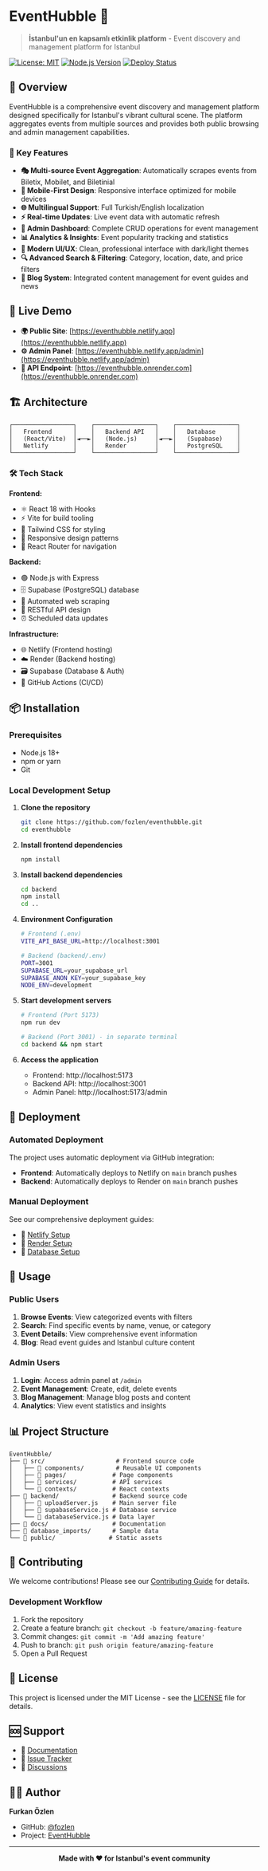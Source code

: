 # EventHubble 🎪

> **İstanbul'un en kapsamlı etkinlik platform** - Event discovery and management platform for Istanbul

[![License: MIT](https://img.shields.io/badge/License-MIT-yellow.svg)](https://opensource.org/licenses/MIT)
[![Node.js Version](https://img.shields.io/badge/node-%3E%3D18-brightgreen)](https://nodejs.org/)
[![Deploy Status](https://api.netlify.com/api/v1/badges/your-badge-id/deploy-status)](https://app.netlify.com/sites/eventhubble/deploys)

## 🌟 Overview

EventHubble is a comprehensive event discovery and management platform designed specifically for Istanbul's vibrant cultural scene. The platform aggregates events from multiple sources and provides both public browsing and admin management capabilities.

### 🎯 Key Features

- **🎭 Multi-source Event Aggregation**: Automatically scrapes events from Biletix, Mobilet, and Biletinial
- **📱 Mobile-First Design**: Responsive interface optimized for mobile devices  
- **🌐 Multilingual Support**: Full Turkish/English localization
- **⚡ Real-time Updates**: Live event data with automatic refresh
- **👥 Admin Dashboard**: Complete CRUD operations for event management
- **📊 Analytics & Insights**: Event popularity tracking and statistics
- **🎨 Modern UI/UX**: Clean, professional interface with dark/light themes
- **🔍 Advanced Search & Filtering**: Category, location, date, and price filters
- **📝 Blog System**: Integrated content management for event guides and news

## 🚀 Live Demo

- **🌍 Public Site**: [https://eventhubble.netlify.app](https://eventhubble.netlify.app)
- **⚙️ Admin Panel**: [https://eventhubble.netlify.app/admin](https://eventhubble.netlify.app/admin)
- **🔗 API Endpoint**: [https://eventhubble.onrender.com](https://eventhubble.onrender.com)

## 🏗️ Architecture

```
┌─────────────────┐    ┌─────────────────┐    ┌─────────────────┐
│   Frontend      │    │   Backend API   │    │   Database      │
│   (React/Vite)  │◄──►│   (Node.js)     │◄──►│   (Supabase)    │
│   Netlify       │    │   Render        │    │   PostgreSQL    │
└─────────────────┘    └─────────────────┘    └─────────────────┘
```

### 🛠️ Tech Stack

**Frontend:**
- ⚛️ React 18 with Hooks
- ⚡ Vite for build tooling
- 🎨 Tailwind CSS for styling
- 📱 Responsive design patterns
- 🧭 React Router for navigation

**Backend:**
- 🟢 Node.js with Express
- 🗄️ Supabase (PostgreSQL) database
- 🔄 Automated web scraping
- 📡 RESTful API design
- ⏰ Scheduled data updates

**Infrastructure:**
- 🌐 Netlify (Frontend hosting)
- ☁️ Render (Backend hosting)
- 🗃️ Supabase (Database & Auth)
- 🔄 GitHub Actions (CI/CD)

## 📦 Installation

### Prerequisites

- Node.js 18+ 
- npm or yarn
- Git

### Local Development Setup

1. **Clone the repository**
   ```bash
   git clone https://github.com/fozlen/eventhubble.git
   cd eventhubble
   ```

2. **Install frontend dependencies**
   ```bash
   npm install
   ```

3. **Install backend dependencies**
   ```bash
   cd backend
   npm install
   cd ..
   ```

4. **Environment Configuration**
   ```bash
   # Frontend (.env)
   VITE_API_BASE_URL=http://localhost:3001
   
   # Backend (backend/.env)
   PORT=3001
   SUPABASE_URL=your_supabase_url
   SUPABASE_ANON_KEY=your_supabase_key
   NODE_ENV=development
   ```

5. **Start development servers**
   ```bash
   # Frontend (Port 5173)
   npm run dev
   
   # Backend (Port 3001) - in separate terminal
   cd backend && npm start
   ```

6. **Access the application**
   - Frontend: http://localhost:5173
   - Backend API: http://localhost:3001
   - Admin Panel: http://localhost:5173/admin

## 🚀 Deployment

### Automated Deployment

The project uses automatic deployment via GitHub integration:

- **Frontend**: Automatically deploys to Netlify on `main` branch pushes
- **Backend**: Automatically deploys to Render on `main` branch pushes

### Manual Deployment

See our comprehensive deployment guides:

- 📘 [Netlify Setup](./docs/netlify-setup.md)
- 📗 [Render Setup](./docs/deployment-setup.md)
- 📙 [Database Setup](./docs/database-setup-complete.md)

## 🎯 Usage

### Public Users

1. **Browse Events**: View categorized events with filters
2. **Search**: Find specific events by name, venue, or category
3. **Event Details**: View comprehensive event information
4. **Blog**: Read event guides and Istanbul culture content

### Admin Users

1. **Login**: Access admin panel at `/admin`
2. **Event Management**: Create, edit, delete events
3. **Blog Management**: Manage blog posts and content
4. **Analytics**: View event statistics and insights

## 📊 Project Structure

```
EventHubble/
├── 📁 src/                    # Frontend source code
│   ├── 📁 components/         # Reusable UI components
│   ├── 📁 pages/             # Page components
│   ├── 📁 services/          # API services
│   └── 📁 contexts/          # React contexts
├── 📁 backend/               # Backend source code
│   ├── 📄 uploadServer.js    # Main server file
│   ├── 📄 supabaseService.js # Database service
│   └── 📄 databaseService.js # Data layer
├── 📁 docs/                  # Documentation
├── 📁 database_imports/      # Sample data
└── 📁 public/               # Static assets
```

## 🤝 Contributing

We welcome contributions! Please see our [Contributing Guide](./docs/contributing.md) for details.

### Development Workflow

1. Fork the repository
2. Create a feature branch: `git checkout -b feature/amazing-feature`
3. Commit changes: `git commit -m 'Add amazing feature'`
4. Push to branch: `git push origin feature/amazing-feature`
5. Open a Pull Request

## 📄 License

This project is licensed under the MIT License - see the [LICENSE](LICENSE) file for details.

## 🆘 Support

- 📖 [Documentation](./docs/README.md)
- 🐛 [Issue Tracker](https://github.com/fozlen/eventhubble/issues)
- 💬 [Discussions](https://github.com/fozlen/eventhubble/discussions)

## 👨‍💻 Author

**Furkan Özlen**
- GitHub: [@fozlen](https://github.com/fozlen)
- Project: [EventHubble](https://github.com/fozlen/eventhubble)

---

<div align="center">
  <strong>Made with ❤️ for Istanbul's event community</strong>
</div>
